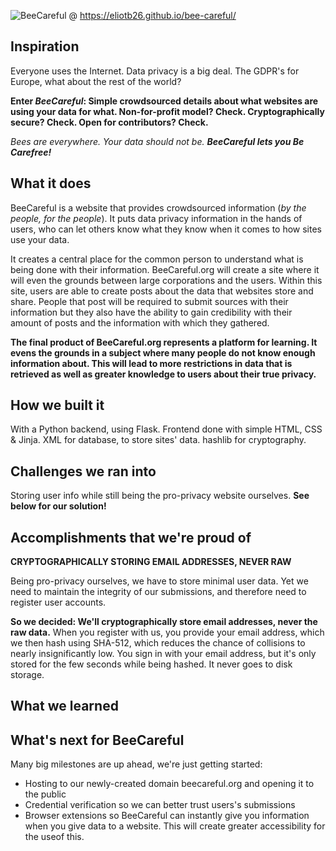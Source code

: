 ![BeeCareful](https://imgur.com/a/VYjHt3A) @ https://eliotb26.github.io/bee-careful/

## Inspiration

Everyone uses the Internet. Data privacy is a big deal. The GDPR's for Europe, what about the rest of the world?

**Enter _BeeCareful_: Simple crowdsourced details about what websites are using your data for what. Non-for-profit model? Check. Cryptographically secure? Check. Open for contributors? Check.**

_Bees are everywhere. Your data should not be. **BeeCareful lets you Be Carefree!**_

## What it does

BeeCareful is a website that provides crowdsourced information (_by the people, for the people_). It puts data privacy information in the hands of users, who can let others know what they know when it comes to how sites use your data. 

It creates a central place for the common person to understand what is being done with their information. BeeCareful.org will create a site where it will even the grounds between large corporations and the users. Within this site, users are able to create posts about the data that websites store and share. People that post will be required to submit sources with their information but they also have the ability to gain credibility with their amount of posts and the information with which they gathered. 

**The final product of BeeCareful.org represents a platform for learning. It evens the grounds in a subject where many people do not know enough information about. This will lead to more restrictions in data that is retrieved as well as greater knowledge to users about their true privacy.**

## How we built it

With a Python backend, using Flask. Frontend done with simple HTML, CSS & Jinja. XML for database, to store sites' data. hashlib for cryptography. 

## Challenges we ran into

Storing user info while still being the pro-privacy website ourselves. **See below for our solution!**

## Accomplishments that we're proud of

**CRYPTOGRAPHICALLY STORING EMAIL ADDRESSES, NEVER RAW**

Being pro-privacy ourselves, we have to store minimal user data. Yet we need to maintain the integrity of our submissions, and therefore need to register user accounts. 

**So we decided: We'll cryptographically store email addresses, never the raw data.** When you register with us, you provide your email address, which we then hash using SHA-512, which reduces the chance of collisions to nearly insignificantly low. You sign in with your email address, but it's only stored for the few seconds while being hashed. It never goes to disk storage. 

## What we learned

## What's next for BeeCareful

Many big milestones are up ahead, we're just getting started:

* Hosting to our newly-created domain beecareful.org and opening it to the public
* Credential verification so we can better trust users's submissions
* Browser extensions so BeeCareful can instantly give you information when you give data to a website. This will create greater accessibility for the useof this. 
